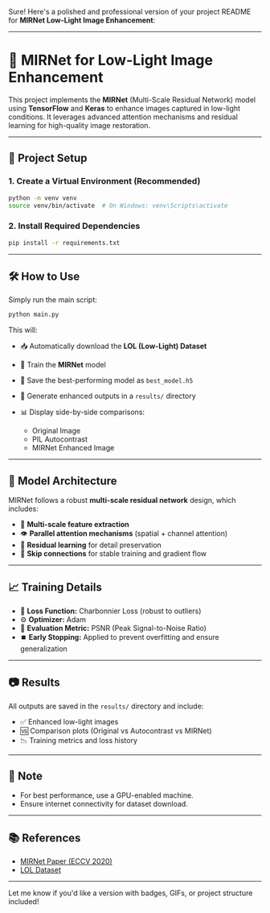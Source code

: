 Sure! Here's a polished and professional version of your project README for **MIRNet Low-Light Image Enhancement**:

---

# 🌙 MIRNet for Low-Light Image Enhancement

This project implements the **MIRNet** (Multi-Scale Residual Network) model using **TensorFlow** and **Keras** to enhance images captured in low-light conditions. It leverages advanced attention mechanisms and residual learning for high-quality image restoration.

---

## 🚀 Project Setup

### 1. Create a Virtual Environment (Recommended)

```bash
python -m venv venv
source venv/bin/activate  # On Windows: venv\Scripts\activate
```

### 2. Install Required Dependencies

```bash
pip install -r requirements.txt
```

---

## 🛠️ How to Use

Simply run the main script:

```bash
python main.py
```

This will:

* 📥 Automatically download the **LOL (Low-Light) Dataset**
* 🧠 Train the **MIRNet** model
* 💾 Save the best-performing model as `best_model.h5`
* 📂 Generate enhanced outputs in a `results/` directory
* 📊 Display side-by-side comparisons:

  * Original Image
  * PIL Autocontrast
  * MIRNet Enhanced Image

---

## 🧬 Model Architecture

MIRNet follows a robust **multi-scale residual network** design, which includes:

* 🔁 **Multi-scale feature extraction**
* 👁️ **Parallel attention mechanisms** (spatial + channel attention)
* 🔄 **Residual learning** for detail preservation
* 🔗 **Skip connections** for stable training and gradient flow

---

## 📈 Training Details

* 🎯 **Loss Function:** Charbonnier Loss (robust to outliers)
* ⚙️ **Optimizer:** Adam
* 📐 **Evaluation Metric:** PSNR (Peak Signal-to-Noise Ratio)
* ⏹️ **Early Stopping:** Applied to prevent overfitting and ensure generalization

---

## 📷 Results

All outputs are saved in the `results/` directory and include:

* ✅ Enhanced low-light images
* 🆚 Comparison plots (Original vs Autocontrast vs MIRNet)
* 📉 Training metrics and loss history

---

## 📌 Note

* For best performance, use a GPU-enabled machine.
* Ensure internet connectivity for dataset download.

---

## 📚 References

* [MIRNet Paper (ECCV 2020)](https://openaccess.thecvf.com/content_ECCV_2020/html/Zamir_Learning_Enriched_Features_for_Real_Image_Restoration_and_Enhancement_ECCV_2020_paper.html)
* [LOL Dataset](https://daooshee.github.io/BMVC2018website/)

---

Let me know if you'd like a version with badges, GIFs, or project structure included!
